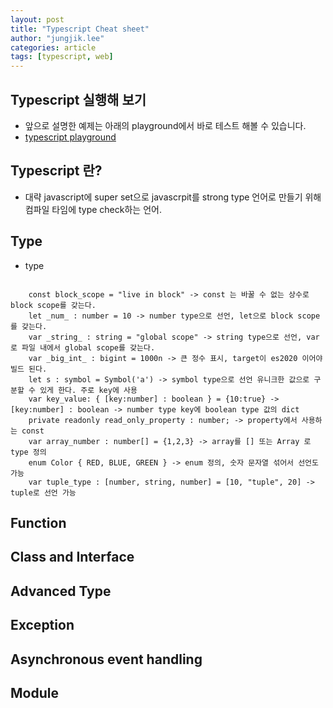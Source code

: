 ```yaml
---
layout: post
title: "Typescript Cheat sheet"
author: "jungjik.lee"
categories: article
tags: [typescript, web]
---
```


## Typescript 실행해 보기
 - 앞으로 설명한 예제는 아래의 playground에서 바로 테스트 해볼 수 있습니다.
 - [typescript playground](https://www.typescriptlang.org/play)

## Typescript 란?
 - 대략 javascript에 super set으로 javascrpit를 strong type 언어로 만들기 위해 컴파일 타임에 type check하는 언어.

## Type
- type
<pre><code>
    const block_scope = "live in block" -> const 는 바꿀 수 없는 상수로 block scope를 갖는다.
    let _num_ : number = 10 -> number type으로 선언, let으로 block scope를 갖는다.
    var _string_ : string = "global scope" -> string type으로 선언, var로 파일 내에서 global scope를 갖는다.
    var _big_int_ : bigint = 1000n -> 큰 정수 표시, target이 es2020 이어야 빌드 된다.
    let s : symbol = Symbol('a') -> symbol type으로 선언 유니크한 값으로 구분할 수 있게 한다. 주로 key에 사용
    var key_value: { [key:number] : boolean } = {10:true} -> [key:number] : boolean -> number type key에 boolean type 값의 dict
    private readonly read_only_property : number; -> property에서 사용하는 const
    var array_number : number[] = {1,2,3} -> array를 [] 또는 Array<number> 로 type 정의
    enum Color { RED, BLUE, GREEN } -> enum 정의, 숫자 문자열 섞어서 선언도 가능
    var tuple_type : [number, string, number] = [10, "tuple", 20] -> tuple로 선언 가능
</code></pre>

## Function

## Class and Interface

## Advanced Type

## Exception

## Asynchronous event handling

## Module



